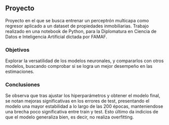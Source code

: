 ## Proyecto

Proyecto en el que se busca entrenar un perceptrón multicapa como regresor aplicado a un dataset de propiedades inmobiliarias. 
Trabajo realizado en una notebook de Python, para la Diplomatura en Ciencia de Datos e Inteligencia Artificial dictada por FAMAF. 


### Objetivos

Explorar la versatilidad de los modelos neuronales, y compararlos con otros modelos, buscando comprobar si se logra un mejor desempeño en las estimaciones.


### Conclusiones

Se observa que tras ajustar los hiperparámetros y obtener el modelo final, se notan mejoras significativas 
en los errores de test, presentando el modelo una mayor estabilidad a lo largo de las 200 épocas, manteniendose una brecha
poco significativa entre train y test. Esto último da indicios de que el modelo generaliza bien, es decir, no realiza overfitting.
